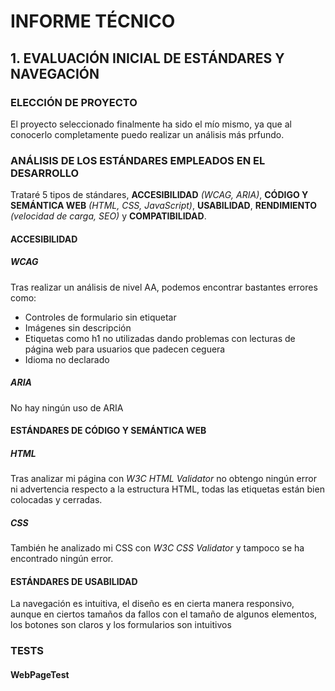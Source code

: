 # INFORME TÉCNICO

## 1. EVALUACIÓN INICIAL DE ESTÁNDARES Y NAVEGACIÓN
### ELECCIÓN DE PROYECTO
El proyecto seleccionado finalmente ha sido el mío mismo, ya que al conocerlo completamente puedo realizar un análisis más prfundo.

### ANÁLISIS DE LOS ESTÁNDARES EMPLEADOS EN EL DESARROLLO
Trataré 5 tipos de stándares, **ACCESIBILIDAD** *(WCAG, ARIA)*, **CÓDIGO Y SEMÁNTICA WEB** *(HTML, CSS, JavaScript)*, **USABILIDAD**, **RENDIMIENTO** *(velocidad de carga, SEO)* y **COMPATIBILIDAD**.

#### **ACCESIBILIDAD**
##### WCAG
Tras realizar un análisis de nivel AA, podemos encontrar bastantes errores como: 
- Controles de formulario sin etiquetar
- Imágenes sin descripción
- Etiquetas como h1 no utilizadas dando problemas con lecturas de página web para usuarios que padecen ceguera
- Idioma no declarado

##### ARIA
No hay ningún uso de ARIA

#### **ESTÁNDARES DE CÓDIGO Y SEMÁNTICA WEB**
##### HTML
Tras analizar mi página con *W3C HTML Validator* no obtengo ningún error ni advertencia respecto a la estructura HTML, todas las etiquetas están bien colocadas y cerradas.

##### CSS
También he analizado mi CSS con *W3C CSS Validator* y tampoco se ha encontrado ningún error.

#### **ESTÁNDARES DE USABILIDAD**
La navegación es intuitiva, el diseño es en cierta manera responsivo, aunque en ciertos tamaños da fallos con el tamaño de algunos elementos, los botones son claros y los formularios son intuitivos

### TESTS 

#### **WebPageTest**
